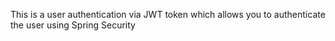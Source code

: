 This is a user authentication via JWT token which allows you to authenticate the user using Spring Security
